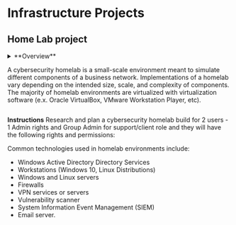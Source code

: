 # Infrastructure Projects
## Home Lab project
<details><summary>
**Overview**

A cybersecurity homelab is a small-scale environment meant to simulate different components of a business network. Implementations of a homelab vary depending on the intended size, scale, and complexity of components. The majority of homelab environments are virtualized with virtualization software (e.x. Oracle VirtualBox, VMware Workstation Player, etc).


</summary>
</details>

**Instructions**
Research and plan a cybersecurity homelab build for 2 users - 1 Admin rights and Group Admin for support/client role and they will have the following rights and permissions:

Common technologies used in homelab environments include:
- Windows Active Directory Directory Services
- Workstations (Windows 10, Linux Distributions)
- Windows and Linux servers
- Firewalls
- VPN services or servers
- Vulnerability scanner
- System Information Event Management (SIEM)
- Email server.
